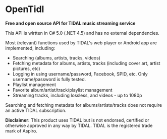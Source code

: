 # OpenTidl
**Free and open source API for TIDAL music streaming service**

This API is wirtten in C# 5.0 (.NET 4.5) and has no external dependencies.

Most (relevant) functions used by TIDAL's web player or Android app are implemented, including:
* Searching (albums, artists, tracks, videos)
* Fetching metadata for albums, artists, tracks (including cover art, artist pictures, etc)
* Logging in using username/password, Facebook, SPID, etc. Only username/password is fully tested.
* Playlist management
* Favorite album/artist/track/playlist management
* Streaming tracks, including lossless, and videos - up to 1080p

Searching and fetching metadata for albums/artists/tracks does not require an active TIDAL subscription.

**Disclaimer:**
This product uses TIDAL but is not endorsed, certified or otherwise approved in any way by TIDAL. TIDAL is the registered trade mark of Aspiro.
